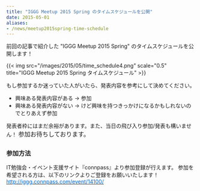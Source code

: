 ```yaml
---
title: "IGGG Meetup 2015 Spring のタイムスケジュールを公開"
date: 2015-05-01
aliases:
- /news/meetup2015spring-time-schedule
---
```


前回の記事で紹介した "IGGG Meetup 2015 Spring" のタイムスケジュールを公開します！

{{< img src="/images/2015/05/time_schedule4.png" scale="0.5" title="IGGG Meetup 2015 Spring タイムスケジュール" >}}

もし参加するか迷っていた人がいたら、発表内容を参考にして決めてください。

* 興味ある発表内容がある -> 参加
* 興味ある発表内容がない -> けど興味を持つきっかけになるかもしれないのでとりあえず参加

発表者枠にはまだ余裕があります。また、当日の飛び入り参加/発表も構いません！
<span style="line-height: 1.714285714; font-size: 1rem;">参加お待ちしております。</span>

### 参加方法

IT勉強会・イベント支援サイト『connpass』より参加登録が行えます。
参加を希望される方は、以下のリンクよりご登録をお願いいたします！
[<span style="color: #0066cc;">http://iggg.connpass.com/event/14100/</span>](http://iggg.connpass.com/event/14100/)
